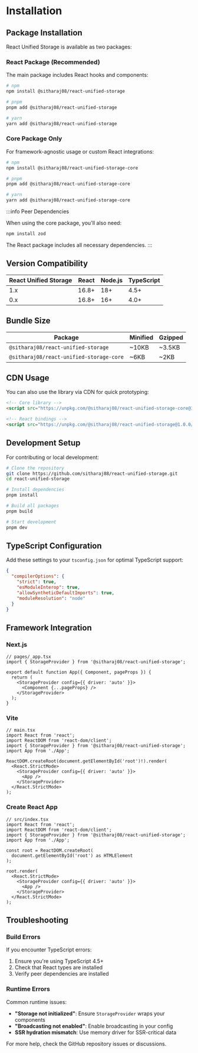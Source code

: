 # Installation

## Package Installation

React Unified Storage is available as two packages:

### React Package (Recommended)

The main package includes React hooks and components:

```bash
# npm
npm install @sitharaj08/react-unified-storage

# pnpm
pnpm add @sitharaj08/react-unified-storage

# yarn
yarn add @sitharaj08/react-unified-storage
```

### Core Package Only

For framework-agnostic usage or custom React integrations:

```bash
# npm
npm install @sitharaj08/react-unified-storage-core

# pnpm
pnpm add @sitharaj08/react-unified-storage-core

# yarn
yarn add @sitharaj08/react-unified-storage-core
```

:::info Peer Dependencies

When using the core package, you'll also need:

```bash
npm install zod
```

The React package includes all necessary dependencies.
:::

## Version Compatibility

| React Unified Storage | React | Node.js | TypeScript |
|----------------------|-------|---------|------------|
| 1.x | 16.8+ | 18+ | 4.5+ |
| 0.x | 16.8+ | 16+ | 4.0+ |

## Bundle Size

| Package | Minified | Gzipped |
|---------|----------|---------|
| `@sitharaj08/react-unified-storage` | ~10KB | ~3.5KB |
| `@sitharaj08/react-unified-storage-core` | ~6KB | ~2KB |

## CDN Usage

You can also use the library via CDN for quick prototyping:

```html
<!-- Core library -->
<script src="https://unpkg.com/@sitharaj08/react-unified-storage-core@1.0.0/dist/index.mjs"></script>

<!-- React bindings -->
<script src="https://unpkg.com/@sitharaj08/react-unified-storage@1.0.0/dist/index.mjs"></script>
```

## Development Setup

For contributing or local development:

```bash
# Clone the repository
git clone https://github.com/sitharaj88/react-unified-storage.git
cd react-unified-storage

# Install dependencies
pnpm install

# Build all packages
pnpm build

# Start development
pnpm dev
```

## TypeScript Configuration

Add these settings to your `tsconfig.json` for optimal TypeScript support:

```json
{
  "compilerOptions": {
    "strict": true,
    "esModuleInterop": true,
    "allowSyntheticDefaultImports": true,
    "moduleResolution": "node"
  }
}
```

## Framework Integration

### Next.js

```tsx
// pages/_app.tsx
import { StorageProvider } from '@sitharaj08/react-unified-storage';

export default function App({ Component, pageProps }) {
  return (
    <StorageProvider config={{ driver: 'auto' }}>
      <Component {...pageProps} />
    </StorageProvider>
  );
}
```

### Vite

```tsx
// main.tsx
import React from 'react';
import ReactDOM from 'react-dom/client';
import { StorageProvider } from '@sitharaj08/react-unified-storage';
import App from './App';

ReactDOM.createRoot(document.getElementById('root')!).render(
  <React.StrictMode>
    <StorageProvider config={{ driver: 'auto' }}>
      <App />
    </StorageProvider>
  </React.StrictMode>
);
```

### Create React App

```tsx
// src/index.tsx
import React from 'react';
import ReactDOM from 'react-dom/client';
import { StorageProvider } from '@sitharaj08/react-unified-storage';
import App from './App';

const root = ReactDOM.createRoot(
  document.getElementById('root') as HTMLElement
);

root.render(
  <React.StrictMode>
    <StorageProvider config={{ driver: 'auto' }}>
      <App />
    </StorageProvider>
  </React.StrictMode>
);
```

## Troubleshooting

### Build Errors

If you encounter TypeScript errors:

1. Ensure you're using TypeScript 4.5+
2. Check that React types are installed
3. Verify peer dependencies are installed

### Runtime Errors

Common runtime issues:

- **"Storage not initialized"**: Ensure `StorageProvider` wraps your components
- **"Broadcasting not enabled"**: Enable broadcasting in your config
- **SSR hydration mismatch**: Use memory driver for SSR-critical data

For more help, check the GitHub repository issues or discussions.